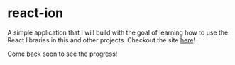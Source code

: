 # react-ion

A simple application that I will build with the goal of learning how to use the React libraries in this and other projects. Checkout the site [here](https://monty-hall-show.herokuapp.com/)!

Come back soon to see the progress!
